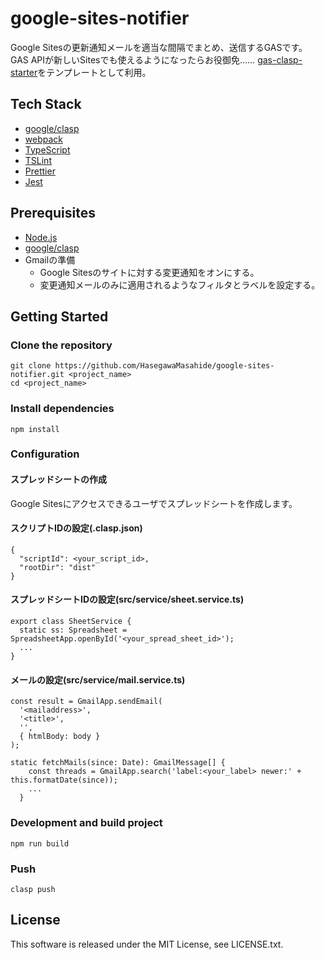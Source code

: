 # google-sites-notifier
Google Sitesの更新通知メールを適当な間隔でまとめ、送信するGASです。
GAS APIが新しいSitesでも使えるようになったらお役御免……
[gas-clasp-starter](https://github.com/howdy39/gas-clasp-starter)をテンプレートとして利用。

## Tech Stack
- [google/clasp](https://github.com/google/clasp)
- [webpack](https://webpack.js.org/)
- [TypeScript](http://www.typescriptlang.org/)
- [TSLint](https://palantir.github.io/tslint/)
- [Prettier](https://prettier.io/)
- [Jest](https://facebook.github.io/jest/)

## Prerequisites
- [Node.js](https://nodejs.org/)
- [google/clasp](https://github.com/google/clasp)
- Gmailの準備
  - Google Sitesのサイトに対する変更通知をオンにする。
  - 変更通知メールのみに適用されるようなフィルタとラベルを設定する。

## Getting Started
### Clone the repository
```
git clone https://github.com/HasegawaMasahide/google-sites-notifier.git <project_name>
cd <project_name>
```

### Install dependencies
```
npm install
```

### Configuration
#### スプレッドシートの作成
Google Sitesにアクセスできるユーザでスプレッドシートを作成します。

#### スクリプトIDの設定(.clasp.json)
```
{
  "scriptId": <your_script_id>,
  "rootDir": "dist"
}
```
#### スプレッドシートIDの設定(src/service/sheet.service.ts)
```
export class SheetService {
  static ss: Spreadsheet = SpreadsheetApp.openById('<your_spread_sheet_id>');
  ...
}
```
#### メールの設定(src/service/mail.service.ts)
```
const result = GmailApp.sendEmail(
  '<mailaddress>',
  '<title>',
  '',
  { htmlBody: body }
);
```
```
static fetchMails(since: Date): GmailMessage[] {
    const threads = GmailApp.search('label:<your_label> newer:' + this.formatDate(since));
    ...
  }
```

### Development and build project
```
npm run build
```

### Push
```
clasp push
```

## License
This software is released under the MIT License, see LICENSE.txt.
